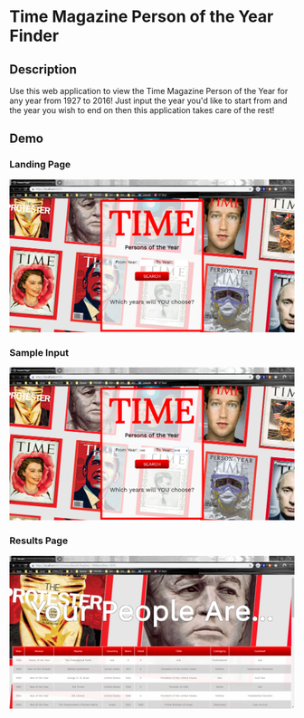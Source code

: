 # Time Magazine Person of the Year Finder

## Description
Use this web application to view the Time Magazine Person of the Year for any year from 1927 to 2016! Just input the year you'd like to start from and the year you wish to end on then this application takes care of the rest!

## Demo

### Landing Page
![Landing Page](Assets/landing_screen.PNG)

### Sample Input
![Sample Input](Assets/input.PNG)

### Results Page
![Results Page](Assets/results.PNG)
